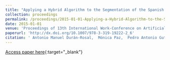 ```yaml
---
title: "Applying a Hybrid Algorithm to the Segmentation of the Spanish Stock Market Index Time Series"
collection: proceedings
permalink: /proceedings/2015-01-01-Applying-a-Hybrid-Algorithm-to-the-Segmentation-of-the-Spanish-Stock-Market-Index-Time-Series
date: 2015-01-01
venue: 'Proceedings of 13th International Work-Conference on Artificial Neural Networks (IWANN 2015)'
paperurl: 'http://dx.doi.org/10.1007/978-3-319-19222-2_6'
citation: ' Antonio Manuel Durán-Rosal,  Mónica Paz,  Pedro Antonio Gutiérrez,  César Hervás-Martínez, &quot;Applying a Hybrid Algorithm to the Segmentation of the Spanish Stock Market Index Time Series.&quot; Proceedings of 13th International Work-Conference on Artificial Neural Networks (IWANN 2015), Vol.9095, 2015, Palma de Mallorca (Spain), pp.69--79.'
---
```

[Access paper here](http://dx.doi.org/10.1007/978-3-319-19222-2_6){:target="_blank"}
